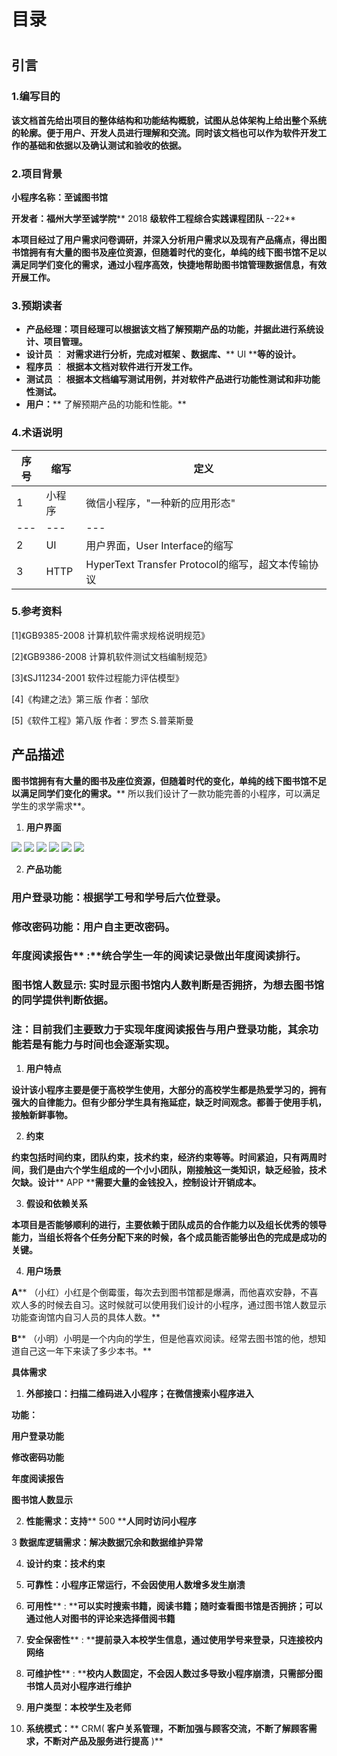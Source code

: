# 目录

#


## 引言

###



### 1.编写目的

**该文档首先给出项目的整体结构和功能结构概貌，试图从总体架构上给出整个系统的轮廓。便于用户、开发人员进行理解和交流。同时该文档也可以作为软件开发工作的基础和依据以及确认测试和验收的依据。**

###



### 2.项目背景

**小程序名称：至诚图书馆**

**开发者：福州大学至诚学院**** 2018 ****级软件工程综合实践课程团队**** --22**

**本项目经过了用户需求问卷调研，并深入分析用户需求以及现有产品痛点，得出图书馆拥有有大量的图书及座位资源，但随着时代的变化，单纯的线下图书馆不足以满足同学们变化的需求，通过小程序高效，快捷地帮助图书馆管理数据信息，有效开展工作。**

###



### 3.预期读者

- **产品经理：项目经理可以根据该文档了解预期产品的功能，并据此进行系统设计、项目管理。**
- **设计员** ： **对需求进行分析，完成对框架 、数据库、**** UI ****等的设计。**
- **程序员** ： **根据本文档对软件进行开发工作。**
- **测试员** ： **根据本文档编写测试用例，并对软件产品进行功能性测试和非功能性测试。**
- **用户：**** 了解预期产品的功能和性能。**

### 4.术语说明

| **序号** | **缩写** | **定义** |
| --- | --- | --- |
| 1 | 小程序 | 微信小程序，&quot;一种新的应用形态&quot; |
| --- | --- | --- |
| 2 | UI | 用户界面，User Interface的缩写 |
| 3 | HTTP | HyperText Transfer Protocol的缩写，超文本传输协议 |

###


### 5.参考资料

[1]《GB9385-2008 计算机软件需求规格说明规范》

[2]《GB9386-2008 计算机软件测试文档编制规范》

[3]《SJ11234-2001 软件过程能力评估模型》

[4]《构建之法》第三版 作者：邹欣

[5]《软件工程》第八版 作者：罗杰 S.普莱斯曼

##


## 产品描述

**图书馆拥有有大量的图书及座位资源，但随着时代的变化，单纯的线下图书馆不足以满足同学们变化的需求。**** 所以我们设计了一款功能完善的小程序，可以满足学生的求学需求**。

1. **用户界面**

![](RackMultipart20210420-4-1v561de_html_8db19c9bcaf84fc7.png) ![](RackMultipart20210420-4-1v561de_html_f8b97f29bf6b39a4.png) ![](RackMultipart20210420-4-1v561de_html_bed8748a43a23e4c.png) ![](RackMultipart20210420-4-1v561de_html_f74ab9cd38275990.png) ![](RackMultipart20210420-4-1v561de_html_1a1ff1e0d4be0b0.png) ![](RackMultipart20210420-4-1v561de_html_c0b02eed92e21e3a.png)

2. **产品功能**

### 用户登录功能：根据学工号和学号后六位登录。

###


### 修改密码功能：用户自主更改密码。

### **年度阅读报告**** :**统合学生一年的阅读记录做出年度阅读排行。

### 图书馆人数显示: **实时显示图书馆内人数判断是否拥挤，为想去图书馆的同学提供判断依据。**

###


### 注：目前我们主要致力于实现年度阅读报告与用户登录功能，其余功能若是有能力与时间也会逐渐实现。

1. **用户特点**

**设计该小程序主要是便于高校学生使用，大部分的高校学生都是热爱学习的，拥有强大的自律能力。但有少部分学生具有拖延症，缺乏时间观念。都善于使用手机，接触新鲜事物。**

2. **约束**

**约束包括时间约束，团队约束，技术约束，经济约束等等。时间紧迫，只有两周时间，我们是由六个学生组成的一个小小团队，刚接触这一类知识，缺乏经验，技术欠缺。设计**** APP ****需要大量的金钱投入，控制设计开销成本。**

3. **假设和依赖关系**

**本项目是否能够顺利的进行，主要依赖于团队成员的合作能力以及组长优秀的领导能力，当组长将各个任务分配下来的时候，各个成员能否能够出色的完成是成功的关键。**

4. **用户场景**

**A**** （小红）小红是个倒霉蛋，每次去到图书馆都是爆满，而他喜欢安静，不喜欢人多的时候去自习。这时候就可以使用我们设计的小程序，通过图书馆人数显示功能查询馆内自习人员的具体人数。**

**B**** （小明）小明是一个内向的学生，但是他喜欢阅读。经常去图书馆的他，想知道自己这一年下来读了多少本书。**

**具体需求**

1. **外部接口：扫描二维码进入小程序；在微信搜索小程序进入**

**功能：**

**用户登录功能**

**修改密码功能**

**年度阅读报告**

**图书馆人数显示**

2. **性能需求：支持**** 500 ****人同时访问小程序**

3 **数据库逻辑需求：解决数据冗余和数据维护异常**

4. **设计约束：技术约束**

5. **可靠性：小程序正常运行，不会因使用人数增多发生崩溃**

6. **可用性**** : ****可以实时搜索书籍，阅读书籍；随时查看图书馆是否拥挤；可以通过他人对图书的评论来选择借阅书籍**

7. **安全保密性**** : ****提前录入本校学生信息，通过使用学号来登录，只连接校内网络**

8. **可维护性**** : ****校内人数固定，不会因人数过多导致小程序崩溃，只需部分图书馆人员对小程序进行维护**

9. **用户类型：本校学生及老师**

10. **系统模式：**** CRM( ****客户关系管理，不断加强与顾客交流，不断了解顾客需求，不断对产品及服务进行提高**** )**
